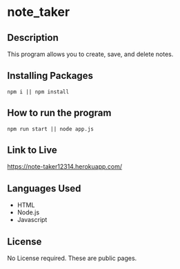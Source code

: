 # note_taker

## Description

This program allows you to create, save, and delete notes.

## Installing Packages

```
npm i || npm install
```

## How to run the program

```
npm run start || node app.js
```

## Link to Live

https://note-taker12314.herokuapp.com/

## Languages Used

* HTML
* Node.js
* Javascript

## License

No License required. These are public pages.